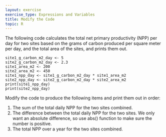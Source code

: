 ```yaml
---
layout: exercise
exercise_type: Expressions and Variables
title: Modify the Code
topic: R
---
```


The following code calculates the total net primary productivity (NPP)
per day for two sites based on the grams of carbon produced per square
meter per day, and the total area of the sites, and prints them out.

```
site1_g_carbon_m2_day <- 5
site2_g_carbon_m2_day <- 2.3
site1_area_m2 <- 200
site2_area_m2 <- 450
site1_npp_day <- site1_g_carbon_m2_day * site1_area_m2
site2_npp_day <- site2_g_carbon_m2_day * site2_area_m2
print(site1_npp_day)
print(site2_npp_day)
```

Modify the code to produce the following items and print them out in
order:

1.  The sum of the total daily NPP for the two sites combined.
2.  The difference between the total daily NPP for the two sites. We only want
    an absolute difference, so use abs() function to make sure the
    number is positive.
3.  The total NPP over a year for the two sites combined.
